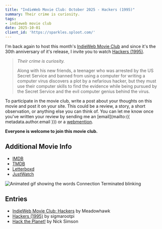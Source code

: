 ```yaml
---
title: "IndieWeb Movie Club: October 2025 - Hackers (1995)"
summary: Their crime is curiosity.
tags:
- indieweb movie club
date: 2025-10-01
client_id: 'https://sparkles.sploot.com/'
---
```


I'm back again to host this month's [IndieWeb Movie Club](https://indieweb.org/IndieWeb_Movie_Club) and since it's the
30th anniversary of it's release, I invite you to watch [Hackers (1995)](https://en.wikipedia.org/wiki/Hackers_(film)).

> *Their crime is curiosity.*
>
> Along with his new friends, a teenager who was arrested by the US Secret Service and banned from using a computer for
> writing a computer virus discovers a plot by a nefarious hacker, but they must use their computer skills to find the
> evidence while being pursued by the Secret Service and the evil computer genius behind the virus.

To participate in the movie club, write a post about your thoughts on this movie and post it on your site. This could be
a review, a story, a short observation, or anything else you can think of. You can let me know once you've written your
review by sending me an [email](mailto:{{ metadata.author.email }}) or a [webmention](https://indieweb.org/Webmention).

**Everyone is welcome to join this movie club.**

## Additional Movie Info

- [IMDB](https://www.imdb.com/title/tt0113243/)
- [TMDB](https://themoviedb.org/movie/10428)
- [Letterboxd](https://letterboxd.com/film/hackers/)
- [JustWatch](https://www.justwatch.com/us/movie/cybernet)

![Animated gif showing the words Connection Terminated blinking](/assets/images/connection-terminated.gif)

<!-- hack the planet -->

## Entries
- [IndieWeb Movie Club: Hackers](https://blog.meadowhawk.xyz/indieweb-movie-club-hackers.html) by Meadowhawk
- [Hackers (1995)](https://sigmarootpi.com/movies/1761411749768/) by sigmarootpi
- [Hack the Planet!](https://www.nicksimson.com//posts/2025-hack-the-planet.html) by Nick Simson
